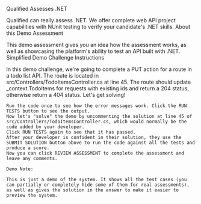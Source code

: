 Qualified Assesses .NET

Qualified can really assess .NET. We offer complete web API project capabilities with NUnit testing to verify your candidate's .NET skills.
About this Demo Assessment

This demo assessment gives you an idea how the assessment works, as well as showcasing the platform's ability to test an API built with .NET.
Simplified Demo Challenge Instructions

In this demo challenge, we're going to complete a PUT action for a route in a todo list API. The route is located in src/Controllers/TodoItemsController.cs at line 45. The route should update _context.TodoItems for requests with existing ids and return a 204 status, otherwise return a 404 status.
Let's get solving!

    Run the code once to see how the error messages work. Click the RUN TESTS button to see the output.
    Now let's "solve" the demo by uncommenting the solution at line 45 of src/Controllers/TodoItemsController.cs, which would normally be the code added by your developer.
    Click RUN TESTS again to see that it has passed.
    After your developer is confident in their solution, they use the SUBMIT SOLUTION button above to run the code against all the tests and produce a score.
    Now you can click REVIEW ASSESSMENT to complete the assessment and leave any comments.

    Demo Note:

    This is just a demo of the system. It shows all the test cases (you can partially or completely hide some of them for real assessments), as well as gives the solution in the answer to make it easier to preview the system.

